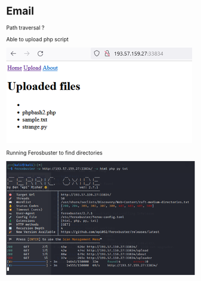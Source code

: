 # Email

Path traversal ?

Able to upload php script

![Alt text](image_001.png)

Running Ferosbuster to find directories

![Alt text](image_002.png)


